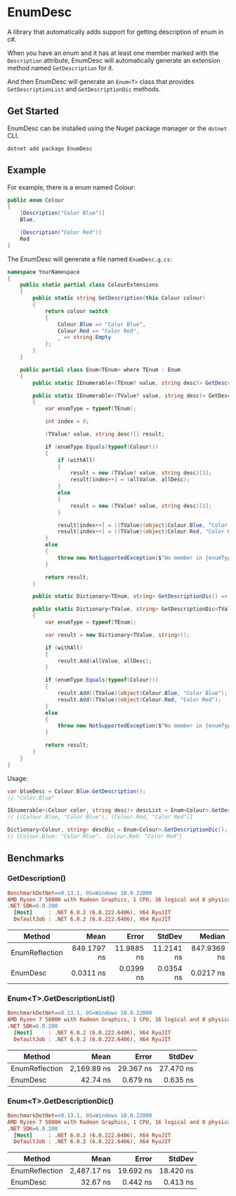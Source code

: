 # EnumDesc

A library that automatically adds support for getting description of enum in c#.

When you have an enum and it has at least one member marked with the `Description` attribute, EnumDesc will automatically generate an extension method named `GetDescription` for it.

And then EnumDesc will generate an `Enum<T>` class that provides `GetDescriptionList` and `GetDescriptionDic` methods.

## Get Started

EnumDesc can be installed using the Nuget package manager or the `dotnet` CLI.

```shell
dotnet add package EnumDesc
```

## Example

For example, there is a enum named Colour:

```c#
public enum Colour
{
    [Description("Color Blue")]
    Blue,

    [Description("Color Red")]
    Red
}
```

The EnumDesc will generate a file named `EnumDesc.g.cs`:

```C#
namespace YourNamespace
{
    public static partial class ColourExtensions
    {
        public static string GetDescription(this Colour colour)
        {
            return colour switch
            {
                Colour.Blue => "Color Blue",
                Colour.Red => "Color Red",
                _ => string.Empty
            };
        }
    }

    public partial class Enum<TEnum> where TEnum : Enum
    {
        public static IEnumerable<(TEnum? value, string desc)> GetDescriptionList() => GetDescriptionList<TEnum>();

        public static IEnumerable<(TValue? value, string desc)> GetDescriptionList<TValue>(bool withAll = false, string allDesc = "All", TValue? allValue = default)
        {
            var enumType = typeof(TEnum);

            int index = 0;

            (TValue? value, string desc)[] result;

            if (enumType.Equals(typeof(Colour)))
            {
                if (withAll)
                {
                    result = new (TValue? value, string desc)[3];
                    result[index++] = (allValue, allDesc);
                }
                else
                {
                    result = new (TValue? value, string desc)[2];
                }

                result[index++] = ((TValue)(object)Colour.Blue, "Color Blue");
                result[index++] = ((TValue)(object)Colour.Red, "Color Red");
            }
            else
            {
                throw new NotSupportedException($"No member in {enumType.FullName} has Description attribute.");
            }

            return result;
        }

        public static Dictionary<TEnum, string> GetDescriptionDic() => GetDescriptionDic<TEnum>();

        public static Dictionary<TValue, string> GetDescriptionDic<TValue>(bool withAll = false, string allDesc = "All", TValue allValue = default!) where TValue : notnull
        {
            var enumType = typeof(TEnum);

            var result = new Dictionary<TValue, string>();

            if (withAll)
            {
                result.Add(allValue, allDesc);
            }

            if (enumType.Equals(typeof(Colour)))
            {
                result.Add((TValue)(object)Colour.Blue, "Color Blue");
                result.Add((TValue)(object)Colour.Red, "Color Red");
            }
            else
            {
                throw new NotSupportedException($"No member in {enumType.FullName} has Description attribute.");
            }

            return result;
        }
    }
}
```

Usage:

```c#
var blueDesc = Colour.Blue.GetDescription();
// "Color Blue"

IEnumerable<(Colour color, string desc)> descList = Enum<Colour>.GetDescriptionList();
// [(Colour.Blue, "Color Blue"), (Colour.Red, "Color Red")]

Dictionary<Colour, string> descDic = Enum<Colour>.GetDescriptionDic();
// {Colour.Blue: "Color Blue"， Colour.Red: "Color Red"}
```

## Benchmarks

### GetDescription()

``` ini
BenchmarkDotNet=v0.13.1, OS=Windows 10.0.22000
AMD Ryzen 7 5800H with Radeon Graphics, 1 CPU, 16 logical and 8 physical cores
.NET SDK=6.0.200
  [Host]     : .NET 6.0.2 (6.0.222.6406), X64 RyuJIT
  DefaultJob : .NET 6.0.2 (6.0.222.6406), X64 RyuJIT
```

|         Method |        Mean |      Error |     StdDev |      Median |
|--------------- |------------:|-----------:|-----------:|------------:|
| EnumReflection | 849.1797 ns | 11.9885 ns | 11.2141 ns | 847.9369 ns |
|       EnumDesc |   0.0311 ns |  0.0399 ns |  0.0354 ns |   0.0217 ns |

### Enum&lt;T&gt;.GetDescriptionList()

``` ini
BenchmarkDotNet=v0.13.1, OS=Windows 10.0.22000
AMD Ryzen 7 5800H with Radeon Graphics, 1 CPU, 16 logical and 8 physical cores
.NET SDK=6.0.200
  [Host]     : .NET 6.0.2 (6.0.222.6406), X64 RyuJIT
  DefaultJob : .NET 6.0.2 (6.0.222.6406), X64 RyuJIT
```

|         Method |        Mean |     Error |    StdDev |
|--------------- |------------:|----------:|----------:|
| EnumReflection | 2,169.89 ns | 29.367 ns | 27.470 ns |
|       EnumDesc |    42.74 ns |  0.679 ns |  0.635 ns |

### Enum&lt;T&gt;.GetDescriptionDic()

``` ini
BenchmarkDotNet=v0.13.1, OS=Windows 10.0.22000
AMD Ryzen 7 5800H with Radeon Graphics, 1 CPU, 16 logical and 8 physical cores
.NET SDK=6.0.200
  [Host]     : .NET 6.0.2 (6.0.222.6406), X64 RyuJIT
  DefaultJob : .NET 6.0.2 (6.0.222.6406), X64 RyuJIT
```

|         Method |        Mean |     Error |    StdDev |
|--------------- |------------:|----------:|----------:|
| EnumReflection | 2,487.17 ns | 19.692 ns | 18.420 ns |
|       EnumDesc |    32.67 ns |  0.442 ns |  0.413 ns |